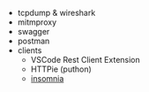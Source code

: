- tcpdump & wireshark
- mitmproxy
- swagger
- postman
- clients
  - VSCode Rest Client Extension
  - HTTPie (puthon)
  - [insomnia](https://insomnia.rest/)